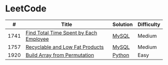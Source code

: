 LeetCode
========

| #    | Title | Solution                | Difficulty |
|------|------|-------------------------|------------|
| 1741 | [Find Total Time Spent by Each Employee](https://leetcode.com/problems/find-total-time-spent-by-each-employee/) | [MySQL](./sql/1741.sql) | Medium |
| 1757 | [Recyclable and Low Fat Products](https://leetcode.com/problems/recyclable-and-low-fat-products/) | [MySQL](./sql/1757.sql) | Medium |
| 1920 | [Build Array from Permutation](https://leetcode.com/problems/build-array-from-permutation/) | [Python](./go/1920.go)  | Easy |
